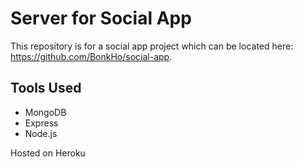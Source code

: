 # Server for Social App

This repository is for a social app project which can be located here: https://github.com/BonkHo/social-app.

## Tools Used

- MongoDB
- Express
- Node.js

Hosted on Heroku

